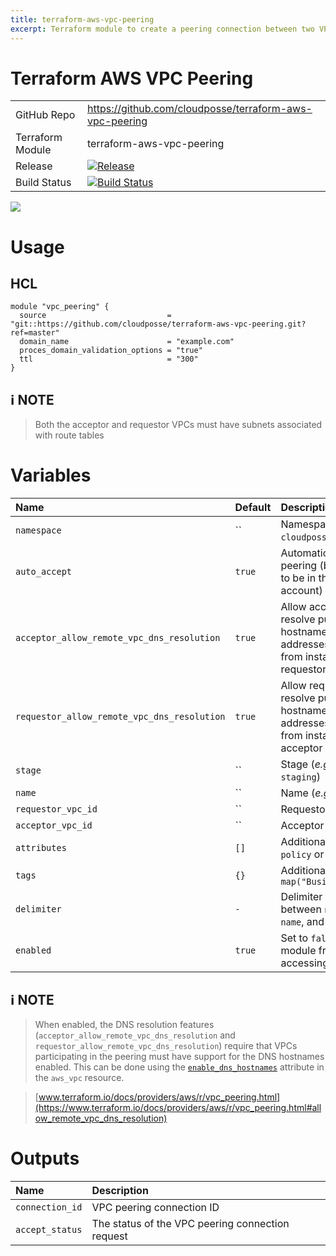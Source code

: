 ```yaml
---
title: terraform-aws-vpc-peering
excerpt: Terraform module to create a peering connection between two VPCs
---
```


# Terraform AWS VPC Peering

|                  |                                                                                                                                                                |
|:-----------------|:---------------------------------------------------------------------------------------------------------------------------------------------------------------|
| GitHub Repo      | <https://github.com/cloudposse/terraform-aws-vpc-peering>                                                                                                      |
| Terraform Module | terraform-aws-vpc-peering                                                                                                                                      |
| Release          | [![Release](https://img.shields.io/github/release/cloudposse/terraform-aws-vpc-peering.svg)](https://github.com/cloudposse/terraform-aws-vpc-peering/releases) |
| Build Status     | [![Build Status](https://travis-ci.org/cloudposse/terraform-aws-vpc-peering.svg?branch=master)](https://travis-ci.org/cloudposse/terraform-aws-vpc-peering)    |

![](/assets/82718b8-vpc-peering.png)

# Usage

## HCL

```hcl
module "vpc_peering" {
  source                           = "git::https://github.com/cloudposse/terraform-aws-vpc-peering.git?ref=master"
  domain_name                      = "example.com"
  proces_domain_validation_options = "true"
  ttl                              = "300"
}
```

## :information_source: NOTE

> Both the acceptor and requestor VPCs must have subnets associated with route tables

# Variables

| Name                                        | Default | Description                                                                                                                 | Required |
|:--------------------------------------------|:--------|:----------------------------------------------------------------------------------------------------------------------------|:---------|
| `namespace`                                 | ``      | Namespace (_e.g._ `cp` or `cloudposse`)                                                                                     | Yes      |
| `auto_accept`                               | `true`  | Automatically accept the peering (both VPCs need to be in the same AWS account)                                             | No       |
| `acceptor_allow_remote_vpc_dns_resolution`  | `true`  | Allow acceptor VPC to resolve public DNS hostnames to private IP addresses when queried from instances in the requestor VPC | No       |
| `requestor_allow_remote_vpc_dns_resolution` | `true`  | Allow requestor VPC to resolve public DNS hostnames to private IP addresses when queried from instances in the acceptor VPC | No       |
| `stage`                                     | ``      | Stage (_e.g._ `prod`, `dev`, `staging`)                                                                                     | Yes      |
| `name`                                      | ``      | Name (_e.g._ `app` or `cluster`)                                                                                            | Yes      |
| `requestor_vpc_id`                          | ``      | Requestor VPC ID                                                                                                            | Yes      |
| `acceptor_vpc_id`                           | ``      | Acceptor VPC ID                                                                                                             | Yes      |
| `attributes`                                | `[]`    | Additional attributes (_e.g._ `policy` or `role`)                                                                           | No       |
| `tags`                                      | `{}`    | Additional tags (_e.g._ `map("BusinessUnit","XYZ")`                                                                         | No       |
| `delimiter`                                 | `-`     | Delimiter to be used between `namespace`, `stage`, `name`, and `attributes`                                                 | No       |
| `enabled`                                   | `true`  | Set to `false` to prevent the module from creating or accessing any resources                                               | No       |

## :information_source: NOTE

> When enabled, the DNS resolution features (`acceptor_allow_remote_vpc_dns_resolution` and `requestor_allow_remote_vpc_dns_resolution`) require that VPCs participating in the peering must have support for the DNS hostnames enabled. This can be done using the [`enable_dns_hostnames`](https://www.terraform.io/docs/providers/aws/r/vpc.html#enable_dns_hostnames) attribute in the `aws_vpc` resource.

> [www.terraform.io/docs/providers/aws/r/vpc_peering.html](https://www.terraform.io/docs/providers/aws/r/vpc_peering.html#allow_remote_vpc_dns_resolution)

# Outputs

| Name            | Description                                      |
|:----------------|:-------------------------------------------------|
| `connection_id` | VPC peering connection ID                        |
| `accept_status` | The status of the VPC peering connection request |
